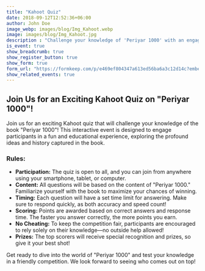 ```yaml
---
title: "Kahoot Quiz"
date: 2018-09-12T12:52:36+06:00
author: John Doe
image_webp: images/blog/Img_Kahoot.webp
image: images/blog/Img_Kahoot.jpg
description : "Challenge your knowledge of 'Periyar 1000' with an engaging Kahoot quiz!"
is_event: true
show_breadcrumb: true
show_register_button: true
show_form: true
form_url: "https://formkeep.com/p/e469ef804347a613ed56ba6a3c12d14c?embedded=1"
show_related_events: true
---
```


## Join Us for an Exciting Kahoot Quiz on "Periyar 1000"!

Join us for an exciting Kahoot quiz that will challenge your knowledge of the book "Periyar 1000"! This interactive event is designed to engage participants in a fun and educational experience, exploring the profound ideas and history captured in the book.

### Rules:

- **Participation:** The quiz is open to all, and you can join from anywhere using your smartphone, tablet, or computer.
- **Content:** All questions will be based on the content of "Periyar 1000." Familiarize yourself with the book to maximize your chances of winning.
- **Timing:** Each question will have a set time limit for answering. Make sure to respond quickly, as both accuracy and speed count!
- **Scoring:** Points are awarded based on correct answers and response time. The faster you answer correctly, the more points you earn.
- **No Cheating:** To keep the competition fair, participants are encouraged to rely solely on their knowledge—no outside help allowed!
- **Prizes:** The top scorers will receive special recognition and prizes, so give it your best shot!

Get ready to dive into the world of "Periyar 1000" and test your knowledge in a friendly competition. We look forward to seeing who comes out on top!

